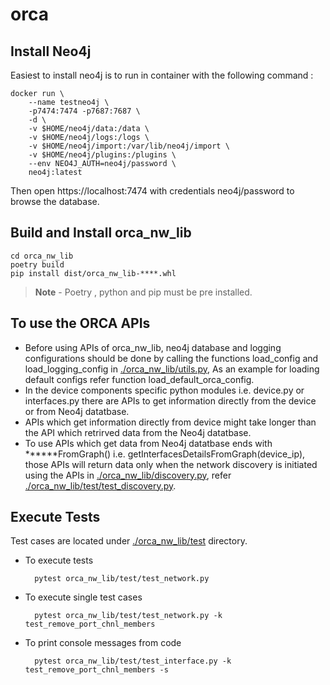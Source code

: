# orca

## Install Neo4j
Easiest to install neo4j is to run in container with the following command :
        
    docker run \
        --name testneo4j \
        -p7474:7474 -p7687:7687 \
        -d \
        -v $HOME/neo4j/data:/data \
        -v $HOME/neo4j/logs:/logs \
        -v $HOME/neo4j/import:/var/lib/neo4j/import \
        -v $HOME/neo4j/plugins:/plugins \
        --env NEO4J_AUTH=neo4j/password \
        neo4j:latest
Then open https://localhost:7474 with credentials neo4j/password to browse the database.

## Build and Install orca_nw_lib 

    cd orca_nw_lib
    poetry build
    pip install dist/orca_nw_lib-****.whl

>**Note** - Poetry , python and pip must be pre installed.

## To use the ORCA APIs
- Before using APIs of orca_nw_lib, neo4j database and logging configurations should be done by calling the functions load_config and load_logging_config in [./orca_nw_lib/utils.py](./orca_nw_lib/utils.py), As an example for loading default configs refer function load_default_orca_config.
- In the device components specific python modules i.e. device.py or interfaces.py there are APIs to get information directly from the device or from Neo4j datatbase.
- APIs which get information directly from device might take longer than the API which retrirved data from the Neo4j datatbase.
- To use APIs which get data from Neo4j datatbase ends with ******FromGraph() i.e. getInterfacesDetailsFromGraph(device_ip), those APIs will return data only when the network discovery is initiated using the APIs in [./orca_nw_lib/discovery.py](./orca_nw_lib/discovery.py), refer [./orca_nw_lib/test/test_discovery.py](./orca_nw_lib/test/test_discovery.py).

## Execute Tests
Test cases are located under [./orca_nw_lib/test](./orca_nw_lib/test) directory.
- To execute tests
  
        pytest orca_nw_lib/test/test_network.py

- To execute single test cases 
  
        pytest orca_nw_lib/test/test_network.py -k test_remove_port_chnl_members

- To print console messages from code 
  
        pytest orca_nw_lib/test/test_interface.py -k test_remove_port_chnl_members -s